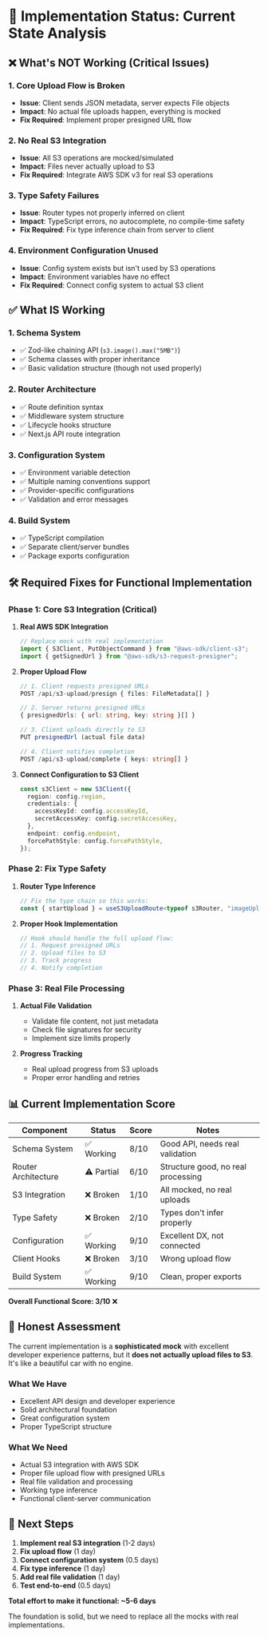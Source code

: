 # 🚨 Implementation Status: Current State Analysis

## ❌ What's NOT Working (Critical Issues)

### 1. **Core Upload Flow is Broken**

- **Issue**: Client sends JSON metadata, server expects File objects
- **Impact**: No actual file uploads happen, everything is mocked
- **Fix Required**: Implement proper presigned URL flow

### 2. **No Real S3 Integration**

- **Issue**: All S3 operations are mocked/simulated
- **Impact**: Files never actually upload to S3
- **Fix Required**: Integrate AWS SDK v3 for real S3 operations

### 3. **Type Safety Failures**

- **Issue**: Router types not properly inferred on client
- **Impact**: TypeScript errors, no autocomplete, no compile-time safety
- **Fix Required**: Fix type inference chain from server to client

### 4. **Environment Configuration Unused**

- **Issue**: Config system exists but isn't used by S3 operations
- **Impact**: Environment variables have no effect
- **Fix Required**: Connect config system to actual S3 client

## ✅ What IS Working

### 1. **Schema System**

- ✅ Zod-like chaining API (`s3.image().max("5MB")`)
- ✅ Schema classes with proper inheritance
- ✅ Basic validation structure (though not used properly)

### 2. **Router Architecture**

- ✅ Route definition syntax
- ✅ Middleware system structure
- ✅ Lifecycle hooks structure
- ✅ Next.js API route integration

### 3. **Configuration System**

- ✅ Environment variable detection
- ✅ Multiple naming conventions support
- ✅ Provider-specific configurations
- ✅ Validation and error messages

### 4. **Build System**

- ✅ TypeScript compilation
- ✅ Separate client/server bundles
- ✅ Package exports configuration

## 🛠️ Required Fixes for Functional Implementation

### Phase 1: Core S3 Integration (Critical)

1. **Real AWS SDK Integration**

   ```typescript
   // Replace mock with real implementation
   import { S3Client, PutObjectCommand } from "@aws-sdk/client-s3";
   import { getSignedUrl } from "@aws-sdk/s3-request-presigner";
   ```

2. **Proper Upload Flow**

   ```typescript
   // 1. Client requests presigned URLs
   POST /api/s3-upload/presign { files: FileMetadata[] }
   
   // 2. Server returns presigned URLs
   { presignedUrls: { url: string, key: string }[] }
   
   // 3. Client uploads directly to S3
   PUT presignedUrl (actual file data)
   
   // 4. Client notifies completion
   POST /api/s3-upload/complete { keys: string[] }
   ```

3. **Connect Configuration to S3 Client**

   ```typescript
   const s3Client = new S3Client({
     region: config.region,
     credentials: {
       accessKeyId: config.accessKeyId,
       secretAccessKey: config.secretAccessKey,
     },
     endpoint: config.endpoint,
     forcePathStyle: config.forcePathStyle,
   });
   ```

### Phase 2: Fix Type Safety

1. **Router Type Inference**

   ```typescript
   // Fix the type chain so this works:
   const { startUpload } = useS3UploadRoute<typeof s3Router, "imageUpload">("imageUpload");
   ```

2. **Proper Hook Implementation**

   ```typescript
   // Hook should handle the full upload flow:
   // 1. Request presigned URLs
   // 2. Upload files to S3
   // 3. Track progress
   // 4. Notify completion
   ```

### Phase 3: Real File Processing

1. **Actual File Validation**
   - Validate file content, not just metadata
   - Check file signatures for security
   - Implement size limits properly

2. **Progress Tracking**
   - Real upload progress from S3 uploads
   - Proper error handling and retries

## 📊 Current Implementation Score

| Component | Status | Score | Notes |
|-----------|--------|-------|-------|
| Schema System | ✅ Working | 8/10 | Good API, needs real validation |
| Router Architecture | ⚠️ Partial | 6/10 | Structure good, no real processing |
| S3 Integration | ❌ Broken | 1/10 | All mocked, no real uploads |
| Type Safety | ❌ Broken | 2/10 | Types don't infer properly |
| Configuration | ✅ Working | 9/10 | Excellent DX, not connected |
| Client Hooks | ❌ Broken | 3/10 | Wrong upload flow |
| Build System | ✅ Working | 9/10 | Clean, proper exports |

**Overall Functional Score: 3/10** ❌

## 🎯 Honest Assessment

The current implementation is a **sophisticated mock** with excellent developer experience patterns, but it **does not actually upload files to S3**. It's like a beautiful car with no engine.

### What We Have

- Excellent API design and developer experience
- Solid architectural foundation
- Great configuration system
- Proper TypeScript structure

### What We Need

- Actual S3 integration with AWS SDK
- Proper file upload flow with presigned URLs
- Real file validation and processing
- Working type inference
- Functional client-server communication

## 🚀 Next Steps

1. **Implement real S3 integration** (1-2 days)
2. **Fix upload flow** (1 day)
3. **Connect configuration system** (0.5 days)
4. **Fix type inference** (1 day)
5. **Add real file validation** (1 day)
6. **Test end-to-end** (0.5 days)

**Total effort to make it functional: ~5-6 days**

The foundation is solid, but we need to replace all the mocks with real implementations.
